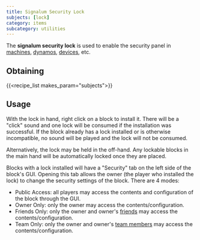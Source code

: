 ```yaml
---
title: Signalum Security Lock
subjects: [lock]
category: items
subcategory: utilities
---
```


The **signalum security lock** is used to enable the security panel in [machines](../../expansion/machines), [dynamos](../../expansion/dynamos), [devices](../../devices), etc.

Obtaining
---------

{{<recipe_list makes_param="subjects">}}


Usage
-----

With the lock in hand, right click on a block to install it. There will be a "click" sound and one lock will be consumed if the installation was successful. If the block already has a lock installed or is otherwise incompatible, no sound will be played and the lock will not be consumed.

Alternatively, the lock may be held in the off-hand. Any lockable blocks in the main hand will be automatically locked once they are placed.

Blocks with a lock installed will have a "Security" tab on the left side of the block's GUI. Opening this tab allows the owner (the player who installed the lock) to change the security settings of the block. There are 4 modes:
- Public Access: all players may access the contents and configuration of the block through the GUI.
- Owner Only: only the owner may access the contents/configuration.
- Friends Only: only the owner and owner's [friends](../../../cofh-core/friend-list) may access the contents/configuration.
- Team Only: only the owner and owner's [team members](https://minecraft.fandom.com/wiki/Commands/team) may access the contents/configuration.